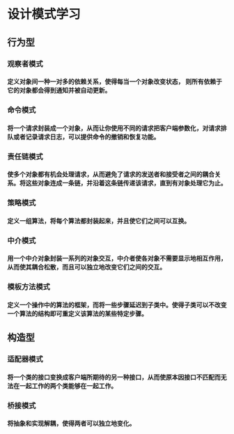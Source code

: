# 设计模式学习

## 行为型
### 观察者模式
#### 定义对象间一种一对多的依赖关系，使得每当一个对象改变状态， 则所有依赖于它的对象都会得到通知并被自动更新。

### 命令模式
#### 将一个请求封装成一个对象，从而让你使用不同的请求把客户端参数化，对请求排队或者记录请求日志，可以提供命令的撤销和恢复功能。

### 责任链模式
#### 使多个对象都有机会处理请求，从而避免了请求的发送者和接受者之间的耦合关系。将这些对象连成一条链，并沿着这条链传递该请求，直到有对象处理它为止。

### 策略模式
#### 定义一组算法，将每个算法都封装起来，并且使它们之间可以互换。

### 中介模式
#### 用一个中介对象封装一系列的对象交互，中介者使各对象不需要显示地相互作用，从而使其耦合松散，而且可以独立地改变它们之间的交互。

### 模板方法模式
#### 定义一个操作中的算法的框架，而将一些步骤延迟到子类中。使得子类可以不改变一个算法的结构即可重定义该算法的某些特定步骤。


## 构造型
### 适配器模式
#### 将一个类的接口变换成客户端所期待的另一种接口，从而使原本因接口不匹配而无法在一起工作的两个类能够在一起工作。

### 桥接模式
#### 将抽象和实现解耦，使得两者可以独立地变化。




